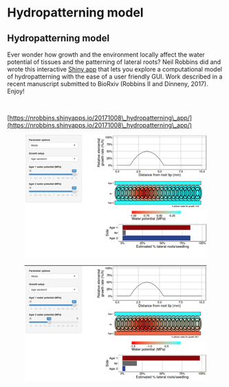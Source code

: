 # Hydropatterning model

## Hydropatterning model

Ever wonder how growth and the environment locally affect the water potential of tissues and the patterning of lateral roots?  Neil Robbins did and wrote this interactive [Shiny app](https://nrobbins.shinyapps.io/20161105\_hydropatterning\_app/) that lets you explore a computational model of hydropatterning with the ease of a user friendly GUI.  Work described in a recent manuscript submitted to BioRxiv (Robbins II and Dinneny, 2017).  Enjoy!

<figure><img src="https://dinnenylab.me/wp-content/uploads/2017/01/screen-shot-2016-12-13-at-9-07-54-am.png?w=685" alt=""><figcaption></figcaption></figure>



[https://nrobbins.shinyapps.io/20171008\_hydropatterning\_app/](https://nrobbins.shinyapps.io/20171008\_hydropatterning\_app/)

<figure><img src="../.gitbook/assets/image (32).png" alt=""><figcaption></figcaption></figure>

<figure><img src="../.gitbook/assets/image (33).png" alt=""><figcaption></figcaption></figure>

